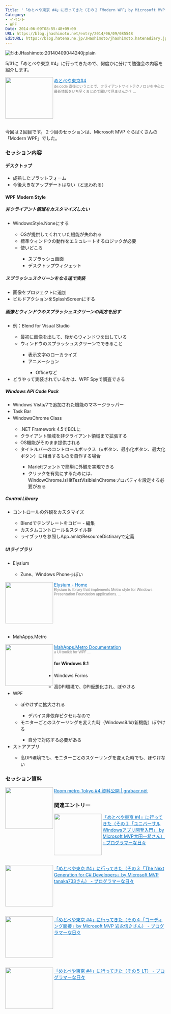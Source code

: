 ```yaml
---
Title: '「めとべや東京 #4」に行ってきた（その２「Modern WPF」by Microsoft MVPぐらばくさん）'
Category:
- イベント
- WPF
Date: 2014-06-09T08:55:48+09:00
URL: https://blog.jhashimoto.net/entry/2014/06/09/085548
EditURL: https://blog.hatena.ne.jp/JHashimoto/jhashimoto.hatenadiary.jp/atom/entry/12921228815725768670
---
```


<p><img class="hatena-fotolife" title="f:id:JHashimoto:20140409044240j:plain" src="http://cdn-ak.f.st-hatena.com/images/fotolife/J/JHashimoto/20140409/20140409044240.jpg" alt="f:id:JHashimoto:20140409044240j:plain" /></p>
<p>5/31に「めとべや東京 #4」に行ってきたので、何度かに分けて勉強会の内容を紹介します。</p>
<p><a href="http://metrostyledev.net/index.php/event/20140531/" target="_blank"><img class="alignleft" src="http://capture.heartrails.com/150x130/shadow?http://metrostyledev.net/index.php/event/20140531/" alt="" width="150" height="130" align="left" border="0" /></a><a style="color: #0070c5;" href="http://metrostyledev.net/index.php/event/20140531/" target="_blank">めとべや東京#4</a><a href="http://b.hatena.ne.jp/entry/http://metrostyledev.net/index.php/event/20140531/" target="_blank"><img src="http://b.hatena.ne.jp/entry/image/http://metrostyledev.net/index.php/event/20140531/" alt="" border="0" /></a><br /><span style="color: #808080; font-size: 80%;">de:code 直後ということで、クライアントサイトテクノロジを中心に最新情報をいち早くまとめて聞いて見ませんか？ ...</span></p>
<div style="clear: both;"> </div>
<p>今回は２回目です。２つ目のセッションは、Microsoft MVP ぐらばくさんの「Modern WPF」でした。</p>
<h3>セッション内容</h3>
<h4>デスクトップ</h4>
<ul>
<li><span style="line-height: 1.5;">成熟したプラットフォーム</span></li>
<li><span style="line-height: 1.5;">今後大きなアップデートはない（と思われる）</span></li>
</ul>
<h4>WPF Modern Style</h4>
<h5>非クライアント領域をカスタマイズしたい</h5>
<ul>
<li><span style="line-height: 1.5;">WindowsStyle.Noneにする</span></li>
<ul>
<li><span style="line-height: 1.5;">OSが提供してくれていた機能が失われる</span></li>
<li><span style="line-height: 1.5;">標準ウィンドウの動作をエミュレートするロジックが必要</span></li>
<li><span style="line-height: 1.5;">使いどころ</span></li>
<ul>
<li><span style="line-height: 1.5;">スプラッシュ画面</span></li>
<li><span style="line-height: 1.5;">デスクトップウィジェット</span></li>
</ul>
</ul>
</ul>
<h5>スプラッシュスクリーンをなる速で実装</h5>
<ul>
<li><span style="line-height: 1.5;">画像をプロジェクトに追加</span></li>
<li><span style="line-height: 1.5;">ビルドアクションをSplashScreenにする </span></li>
</ul>
<h5>画像とウィンドウのスプラッシュスクリーンの両方を出す</h5>
<ul>
<li><span style="line-height: 1.5;">例：Blend for Visual Studio</span></li>
<ul>
<li><span style="line-height: 1.5;">最初に画像を出して、後からウィンドウを出している</span></li>
<li><span style="line-height: 1.5;">ウィンドウのスプラッシュスクリーンでできること</span></li>
<ul>
<li><span style="line-height: 1.5;">表示文字のローカライズ</span></li>
<li><span style="line-height: 1.5;">アニメーション</span></li>
<ul>
<li><span style="line-height: 1.5;">Officeなど</span></li>
</ul>
</ul>
</ul>
<li><span style="line-height: 1.5;">どうやって実装されているかは、WPF Spyで調査できる</span></li>
</ul>
<h5>Windows API Code Pack</h5>
<ul>
<li><span style="line-height: 1.5;">Windows Vista/7で追加された機能のマネージラッパー</span></li>
<li><span style="line-height: 1.5;">Task Bar</span></li>
<li><span style="line-height: 1.5;">WindowsChrome Class</span></li>
<ul>
<li><span style="line-height: 1.5;">.NET Framework 4.5でBCLに</span></li>
<li><span style="line-height: 1.5;">クライアント領域を非クライアント領域まで拡張する</span></li>
<li><span style="line-height: 1.5;">OS機能がそのまま提供される</span></li>
<li><span style="line-height: 1.5;">タイトルバーのコントロールボックス（×ボタン、最小化ボタン、最大化ボタン）に相当するものを自作する場合</span></li>
<ul>
<li><span style="line-height: 1.5;">Marlettフォントで簡単に外観を実現できる</span></li>
<li><span style="line-height: 1.5;">クリックを有効にするためには、WindowChrome.IsHitTestVisibleInChromeプロパティを設定する必要がある</span></li>
</ul>
</ul>
</ul>
<h5>Control Library</h5>
<ul>
<li><span style="line-height: 1.5;">コントロールの外観をカスタマイズ</span></li>
<ul>
<li><span style="line-height: 1.5;">Blendでテンプレートをコピー - 編集</span></li>
<li><span style="line-height: 1.5;">カスタムコントロール＆スタイル群</span></li>
<li><span style="line-height: 1.5;">ライブラリを参照しApp.amlのResourceDictinaryで定義</span></li>
</ul>
</ul>
<h5>UIライブラリ</h5>
<ul>
<li><span style="line-height: 1.5;">Elysium</span></li>
<ul>
<li><span style="line-height: 1.5;">Zune、Windows Phoneっぽい</span></li>
</ul>
</ul>
<p><a href="http://elysium.codeplex.com/" target="_blank"><img class="alignleft" src="http://capture.heartrails.com/150x130/shadow?http://elysium.codeplex.com/" alt="" width="150" height="130" align="left" border="0" /></a><a style="color: #0070c5;" href="http://elysium.codeplex.com/" target="_blank">Elysium - Home</a><a href="http://b.hatena.ne.jp/entry/http://elysium.codeplex.com/" target="_blank"><img src="http://b.hatena.ne.jp/entry/image/http://elysium.codeplex.com/" alt="" border="0" /></a><br /><span style="color: #808080; font-size: 80%;">Elysium is library that implements Metro style for Windows Presentation Foundation applications. ...</span></p>
<div style="clear: both;"> </div>
<ul>
<li><span style="line-height: 1.5;">MahApps.Metro</span></li>
</ul>
<p><a href="http://mahapps.com/" target="_blank"><img class="alignleft" src="http://capture.heartrails.com/150x130/shadow?http://mahapps.com/" alt="" width="150" height="130" align="left" border="0" /></a><a style="color: #0070c5;" href="http://mahapps.com/" target="_blank">MahApps.Metro Documentation</a><a href="http://b.hatena.ne.jp/entry/http://mahapps.com/" target="_blank"><img src="http://b.hatena.ne.jp/entry/image/http://mahapps.com/" alt="" border="0" /></a><br /><span style="color: #808080; font-size: 80%;">a UI toolkit for WPF ...</span></p>
<h4>for Windows 8.1</h4>
<ul>
<li><span style="line-height: 1.5;">Windows Forms</span></li>
<ul>
<li><span style="line-height: 1.5;">高DPI環境で、DPI仮想化され、ぼやける</span></li>
</ul>
<li><span style="line-height: 1.5;">WPF</span></li>
<ul>
<li><span style="line-height: 1.5;">ぼやけずに拡大される</span></li>
<ul>
<li><span style="line-height: 1.5;">デバイス非依存ピクセルなので</span></li>
</ul>
<li><span style="line-height: 1.5;">モニターごとのスケーリングを変えた時（Windows8.1の新機能）ぼやける</span></li>
<ul>
<li><span style="line-height: 1.5;">自分で対応する必要がある</span></li>
</ul>
</ul>
<li><span style="line-height: 1.5;">ストアアプリ</span></li>
<ul>
<li><span style="line-height: 1.5;">高DPI環境でも、モニターごとのスケーリングを変えた時でも、ぼやけない</span></li>
</ul>
</ul>
<h3>セッション資料</h3>
<p><a href="http://grabacr.net/archives/2821" target="_blank"><img class="alignleft" src="http://capture.heartrails.com/150x130/shadow?http://grabacr.net/archives/2821" alt="" width="150" height="130" align="left" border="0" /></a><a style="color: #0070c5;" href="http://grabacr.net/archives/2821" target="_blank">Room metro Tokyo #4 資料公開 | grabacr.nét</a><a href="http://b.hatena.ne.jp/entry/http://grabacr.net/archives/2821" target="_blank"><img src="http://b.hatena.ne.jp/entry/image/http://grabacr.net/archives/2821" alt="" border="0" /></a></p>
<h3>関連エントリー</h3>
<p><a href="http://jhashimoto.hatenadiary.jp/entry/2014/06/08/154730" target="_blank" rel="nofollow"><img class="alignleft" src="http://capture.heartrails.com/150x130/shadow?http://jhashimoto.hatenadiary.jp/entry/2014/06/08/154730" alt="" width="150" height="130" align="left" border="0" /></a><a style="color: #0070c5;" href="http://jhashimoto.hatenadiary.jp/entry/2014/06/08/154730" target="_blank" rel="nofollow">「めとべや東京 #4」に行ってきた（その１「ユニバーサルWindowsアプリ開発入門」 by Microsoft MVP大田一希さん） - プログラマーな日々</a><a href="http://b.hatena.ne.jp/entry/http://jhashimoto.hatenadiary.jp/entry/2014/06/08/154730" target="_blank"><img src="http://b.hatena.ne.jp/entry/image/http://jhashimoto.hatenadiary.jp/entry/2014/06/08/154730" alt="" border="0" /></a></p>
<div style="clear: both;"> </div>
<p><a href="http://jhashimoto.hatenadiary.jp/entry/2014/06/10/222200" target="_blank" rel="nofollow"><img class="alignleft" src="http://capture.heartrails.com/150x130/shadow?http://jhashimoto.hatenadiary.jp/entry/2014/06/10/222200" alt="" width="150" height="130" align="left" border="0" /></a><a style="color: #0070c5;" href="http://jhashimoto.hatenadiary.jp/entry/2014/06/10/222200" target="_blank" rel="nofollow">「めとべや東京 #4」に行ってきた（その３「The Next Generation for C# Developers」by Microsoft MVP tanaka733さん） - プログラマーな日々</a><a href="http://b.hatena.ne.jp/entry/http://jhashimoto.hatenadiary.jp/entry/2014/06/10/222200" target="_blank"><img src="http://b.hatena.ne.jp/entry/image/http://jhashimoto.hatenadiary.jp/entry/2014/06/10/222200" alt="" border="0" /></a></p>
<div style="clear: both;"> </div>
<p><a href="http://jhashimoto.hatenadiary.jp/entry/2014/06/18/082117" target="_blank" rel="nofollow"><img class="alignleft" src="http://capture.heartrails.com/150x130/shadow?http://jhashimoto.hatenadiary.jp/entry/2014/06/18/082117" alt="" width="150" height="130" align="left" border="0" /></a><a style="color: #0070c5;" href="http://jhashimoto.hatenadiary.jp/entry/2014/06/18/082117" target="_blank" rel="nofollow">「めとべや東京 #4」に行ってきた（その４「コーディング面接」by Microsoft MVP 岩永信之さん） - プログラマーな日々</a><a href="http://b.hatena.ne.jp/entry/http://jhashimoto.hatenadiary.jp/entry/2014/06/18/082117" target="_blank"><img src="http://b.hatena.ne.jp/entry/image/http://jhashimoto.hatenadiary.jp/entry/2014/06/18/082117" alt="" border="0" /></a></p>
<div style="clear: both;"> </div>
<p><a href="http://jhashimoto.hatenadiary.jp/entry/2014/06/19/055149" target="_blank" rel="nofollow"><img class="alignleft" src="http://capture.heartrails.com/150x130/shadow?http://jhashimoto.hatenadiary.jp/entry/2014/06/19/055149" alt="" width="150" height="130" align="left" border="0" /></a><a style="color: #0070c5;" href="http://jhashimoto.hatenadiary.jp/entry/2014/06/19/055149" target="_blank" rel="nofollow">「めとべや東京 #4」に行ってきた（その５ LT） - プログラマーな日々</a><a href="http://b.hatena.ne.jp/entry/http://jhashimoto.hatenadiary.jp/entry/2014/06/19/055149" target="_blank"><img src="http://b.hatena.ne.jp/entry/image/http://jhashimoto.hatenadiary.jp/entry/2014/06/19/055149" alt="" border="0" /></a></p>
<div style="clear: both;"> </div>
